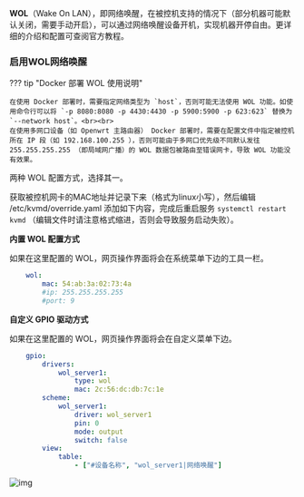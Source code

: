 **WOL**（Wake On LAN），即网络唤醒，在被控机支持的情况下（部分机器可能默认关闭，需要手动开启），可以通过网络唤醒设备开机，实现机器开停自由。更详细的介绍和配置可查阅官方教程。

### 启用WOL网络唤醒

??? tip "Docker 部署 WOL 使用说明"

    在使用 Docker 部署时，需要指定网络类型为 `host`，否则可能无法使用 WOL 功能。如使用命令行可以将 `-p 8080:8080 -p 4430:4430 -p 5900:5900 -p 623:623` 替换为 `--network host`。<br><br>
    在使用多网口设备（如 Openwrt 主路由器） Docker 部署时，需要在配置文件中指定被控机所在 IP 段（如 192.168.100.255 ），否则可能由于多网口优先级不同默认发往 255.255.255.255 （即局域网广播）的 WOL 数据包被路由至错误网卡，导致 WOL 功能没有效果。

两种 WOL 配置方式，选择其一。

获取被控机网卡的MAC地址并记录下来（格式为linux小写），然后编辑 /etc/kvmd/override.yaml 添加如下内容，完成后重启服务 `systemctl restart kvmd` （编辑文件时请注意格式缩进，否则会导致服务启动失败）。

**内置 WOL 配置方式**

如果在这里配置的 WOL，网页操作界面将会在系统菜单下边的工具一栏。

```yaml
    wol:
        mac: 54:ab:3a:02:73:4a
        #ip: 255.255.255.255
        #port: 9
```

**自定义 GPIO 驱动方式**

如果在这里配置的 WOL，网页操作界面将会在自定义菜单下边。



```yaml
    gpio:
        drivers:
            wol_server1:
                type: wol
                mac: 2c:56:dc:db:7c:1e
        scheme:
            wol_server1:
                driver: wol_server1
                pin: 0
                mode: output
                switch: false
        view:
            table:
                - ["#设备名称", "wol_server1|网络唤醒"]
```

![img](../img/1717947165712-57.png)

